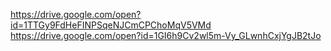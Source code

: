 https://drive.google.com/open?id=1TTGy9FdHeFINPSqeNJCmCPChoMqV5VMd
https://drive.google.com/open?id=1GI6h9Cv2wl5m-Vy_GLwnhCxjYgJB2tJo
